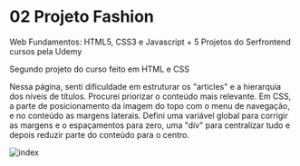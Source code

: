 # 02 Projeto Fashion

Web Fundamentos: HTML5, CSS3 e Javascript + 5 Projetos do Serfrontend cursos pela Udemy

Segundo projeto do curso feito em HTML e CSS

Nessa página, senti dificuldade em estruturar os "articles" e a hierarquia dos níveis de títulos. Procurei priorizar o conteúdo mais relevante. Em CSS, a parte de posicionamento da imagem do topo  com o menu de navegação, e no conteúdo as margens laterais. Defini uma variável global para corrigir as margens e o espaçamentos para zero, uma "div" para centralizar tudo e depois reduzir parte do conteúdo para o centro. 


![index](https://user-images.githubusercontent.com/104173458/180115350-64554618-d82c-4c25-b5b5-57ad3652e1e1.png)


